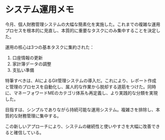# システム運用メモ

今月、個人財務管理システムの大幅な簡素化を実施した。これまでの複雑な運用プロセスを根本的に見直し、本質的に重要なタスクにのみ集中することを決定した。

運用の核心は3つの基本タスクに集約された：
1. 口座情報の更新
2. 家計簿データの調整
3. 支払い準備

特筆すべきは、AIによるGit管理システムの導入だ。これにより、レポート作成と管理のプロセスを自動化し、属人的な作業から脱却する道筋をつけた。同時に、マネーフォワードMEのカテゴリ体系も再定義し、より実践的な分類を実現した。

目指すは、シンプルでありながら持続可能な運用システム。複雑さを排除し、本質的な財務管理に集中する。

この新しいアプローチにより、システムの継続性と使いやすさを大幅に改善できると確信している。
